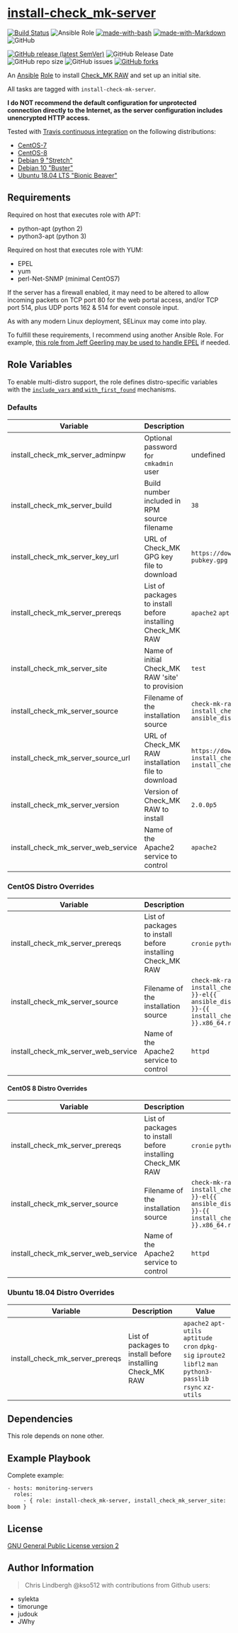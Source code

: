 # [install-check_mk-server](https://galaxy.ansible.com/kso512/install-check_mk-server/)

[![Build Status](https://travis-ci.com/kso512/install-check_mk-server.svg?branch=master)](https://travis-ci.com/kso512/install-check_mk-server) ![Ansible Role](https://img.shields.io/ansible/role/d/16931) [![made-with-bash](https://img.shields.io/badge/Made%20with-Bash-1f425f.svg)](https://www.gnu.org/software/bash/) [![made-with-Markdown](https://img.shields.io/badge/Made%20with-Markdown-1f425f.svg)](http://commonmark.org) ![GitHub](https://img.shields.io/github/license/kso512/install-check_mk-server)

[![GitHub release (latest SemVer)](https://img.shields.io/github/v/release/kso512/install-check_mk-server)](https://github.com/kso512/install-check_mk-server) ![GitHub Release Date](https://img.shields.io/github/release-date/kso512/install-check_mk-server) ![GitHub repo size](https://img.shields.io/github/repo-size/kso512/install-check_mk-server) ![GitHub issues](https://img.shields.io/github/issues-raw/kso512/install-check_mk-server) [![GitHub forks](https://img.shields.io/github/forks/Naereen/StrapDown.js.svg?style=social&label=Fork&maxAge=2592000)](https://GitHub.com/Naereen/StrapDown.js/network/)

An [Ansible](https://www.ansible.com/) [Role](https://docs.ansible.com/ansible/latest/user_guide/playbooks_reuse_roles.html) to install [Check_MK RAW](https://checkmk.com/product/raw-edition) and set up an initial site.

All tasks are tagged with `install-check-mk-server`.

**I do NOT recommend the default configuration for unprotected connection directly to the Internet, as the server configuration includes unencrypted HTTP access.**

Tested with [Travis continuous integration](https://travis-ci.com/) on the following distributions:

- [CentOS-7](https://wiki.centos.org/Manuals/ReleaseNotes/CentOS7)
- [CentOS-8](https://wiki.centos.org/Manuals/ReleaseNotes/CentOS8.1905)
- [Debian 9 "Stretch"](https://www.debian.org/releases/stretch/)
- [Debian 10 "Buster"](https://www.debian.org/releases/buster/)
- [Ubuntu 18.04 LTS "Bionic Beaver"](http://releases.ubuntu.com/bionic/)

## Requirements

Required on host that executes role with APT:

- python-apt (python 2)
- python3-apt (python 3)

Required on host that executes role with YUM:

- EPEL
- yum
- perl-Net-SNMP (minimal CentOS7)

If the server has a firewall enabled, it may need to be altered to allow incoming packets on TCP port 80 for the web portal access, and/or TCP port 514, plus UDP ports 162 & 514 for event console input.

As with any modern Linux deployment, SELinux may come into play.

To fulfill these requirements, I recommend using another Ansible Role.  For example, [this role from Jeff Geerling may be used to handle EPEL](https://galaxy.ansible.com/geerlingguy/repo-epel) if needed.

## Role Variables

To enable multi-distro support, the role defines distro-specific variables with the [`include_vars` and `with_first_found`](https://docs.ansible.com/ansible/latest/collections/ansible/builtin/include_vars_module.html) mechanisms.

### Defaults

| Variable | Description | Value |
| -------- | ----------- | ----- |
| install_check_mk_server_adminpw | Optional password for `cmkadmin` user | undefined |
| install_check_mk_server_build | Build number included in RPM source filename | `38` |
| install_check_mk_server_key_url | URL of Check_MK GPG key file to download | `https://download.checkmk.com/checkmk/Check_MK-pubkey.gpg` |
| install_check_mk_server_prereqs | List of packages to install before installing Check_MK RAW | `apache2` `apt-utils` `cron` `dpkg-sig` `python-passlib` |
| install_check_mk_server_site | Name of initial Check_MK RAW 'site' to provision | `test` |
| install_check_mk_server_source | Filename of the installation source | `check-mk-raw-{{ install_check_mk_server_version }}_0.{{ ansible_distribution_release }}_amd64.deb` |
| install_check_mk_server_source_url | URL of Check_MK RAW installation file to download | `https://download.checkmk.com/checkmk/{{ install_check_mk_server_version }}/{{ install_check_mk_server_source }}` |
| install_check_mk_server_version | Version of Check_MK RAW to install | `2.0.0p5` |
| install_check_mk_server_web_service | Name of the Apache2 service to control | `apache2` |

### CentOS Distro Overrides

| Variable | Description | Value |
| -------- | ----------- | ----- |
| install_check_mk_server_prereqs | List of packages to install before installing Check_MK RAW | `cronie` `python-passlib` |
| install_check_mk_server_source | Filename of the installation source | `check-mk-raw-{{ install_check_mk_server_version }}-el{{ ansible_distribution_major_version }}-{{ install_check_mk_server_build }}.x86_64.rpm` |
| install_check_mk_server_web_service | Name of the Apache2 service to control | `httpd` |

#### CentOS 8 Distro Overrides

| Variable | Description | Value |
| -------- | ----------- | ----- |
| install_check_mk_server_prereqs | List of packages to install before installing Check_MK RAW | `cronie` `python3-passlib` `graphviz-gd` |
| install_check_mk_server_source | Filename of the installation source | `check-mk-raw-{{ install_check_mk_server_version }}-el{{ ansible_distribution_major_version }}-{{ install_check_mk_server_build }}.x86_64.rpm` |
| install_check_mk_server_web_service | Name of the Apache2 service to control | `httpd` |

### Ubuntu 18.04 Distro Overrides

| Variable | Description | Value |
| -------- | ----------- | ----- |
| install_check_mk_server_prereqs | List of packages to install before installing Check_MK RAW | `apache2` `apt-utils` `aptitude` `cron` `dpkg-sig` `iproute2` `libfl2` `man` `python3-passlib` `rsync` `xz-utils` |

## Dependencies

This role depends on none other.

## Example Playbook

Complete example:

    - hosts: monitoring-servers
      roles:
         - { role: install-check_mk-server, install_check_mk_server_site: boom }

## License

[GNU General Public License version 2](https://www.gnu.org/licenses/gpl-2.0.txt)

## Author Information

> Chris Lindbergh @kso512 with contributions from Github users:

- sylekta
- timorunge
- judouk
- JWhy
